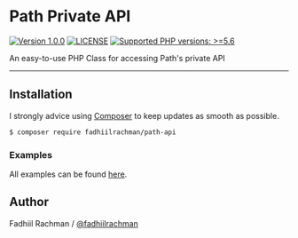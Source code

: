 # Path Private API

 [![Version 1.0.0](https://img.shields.io/badge/packagist-0.0.1-brightgreen.svg "Version 0.0.1")](https://packagist.org/packages/fadhiilrachman/path-api) [![LICENSE](https://img.shields.io/badge/license-MIT-blue.svg "LICENSE")](https://github.com/fadhiilrachman/path-api-php/blob/master/LICENSE) [![Supported PHP versions: >=5.6](https://img.shields.io/badge/php-%3E%3D5.6-green.svg "Supported PHP versions: >=5.6")](http://www.php.net/downloads.php)
 
An easy-to-use PHP Class for accessing Path's private API

----

## Installation

I strongly advice using [Composer](https://getcomposer.org/) to keep updates as smooth as possible.

```sh
$ composer require fadhiilrachman/path-api
```

### Examples

All examples can be found [here](https://github.com/fadhiilrachman/path-api-php/tree/master/example).

## Author
Fadhiil Rachman / [@fadhiilrachman](https://www.instagram.com/fadhiilrachman)
